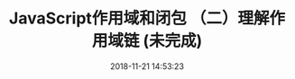 ---
title: JavaScript作用域和闭包 （二）理解作用域链 (未完成)
date: 2018-11-21 14:53:23
tags: [JavaScript]
categories: [JavaScript]
description: 理解作用域链
---